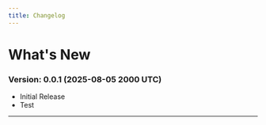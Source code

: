 ```yaml
---
title: Changelog
---
```


# What's New

### Version: 0.0.1 (2025-08-05 2000 UTC)
* Initial Release
* Test

-----
